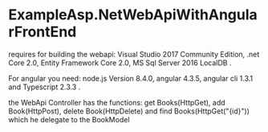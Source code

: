# ExampleAsp.NetWebApiWithAngularFrontEnd
requires for building the webapi: Visual Studio 2017 Community Edition, .net Core 2.0, Entity Framework Core 2.0, MS Sql Server 2016 LocalDB .

For angular you need: node.js Version 8.4.0, angular 4.3.5, angular cli 1.3.1 and Typescript 2.3.3 .

the WebApi Controller has the functions: get Books(HttpGet), add Book(HttpPost), delete Book(HttpDelete) and find Books(HttpGet("{id}")) which he delegate to the BookModel
